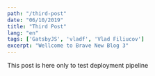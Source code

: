 ```yaml
---
path: "/third-post"
date: "06/10/2019"
title: "Third Post"
lang: "en"
tags: ['GatsbyJS', 'vladf', 'Vlad Filiucov']
excerpt: "Wellcome to Brave New Blog 3"
---
```


This post is here only to test deployment pipeline
